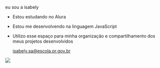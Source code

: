

eu sou a isabely

- Estou estudando no Alura
- Estou me desenvolvendo na linguagem JavaScript
- Utilizo esse espaço para minha organização e compartilhamento dos meus projetos desenvolvidos
  
  isabely.sa@escola.pr.gov.br

![](https://tenor.com/pt-BR/view/jungkook-confused-jungkook-disgusted-kthloveclub-jungkook-jungkook-gif-23112084)
